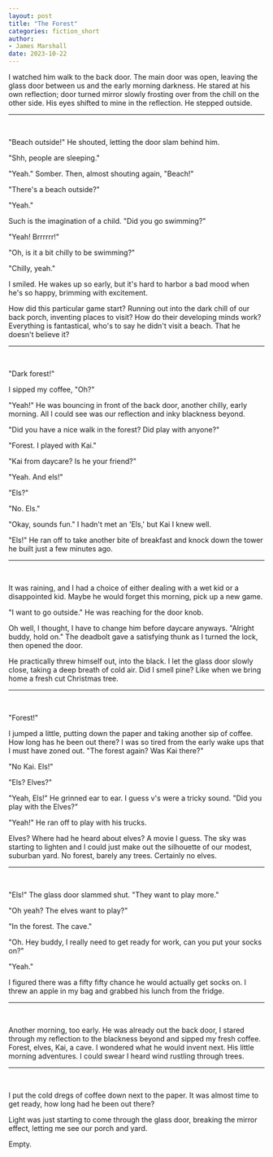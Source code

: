 ```yaml
---
layout: post
title: "The Forest"
categories: fiction_short
author:
- James Marshall
date: 2023-10-22
---
```


I watched him walk to the back door.
The main door was open, leaving the glass door between us and the early morning darkness. 
He stared at his own reflection; door turned mirror slowly frosting over from the chill on the other side.
His eyes shifted to mine in the reflection.
He stepped outside.

---
</br>

"Beach outside!" He shouted, letting the door slam behind him.

"Shh, people are sleeping."

"Yeah." Somber. Then, almost shouting again, "Beach!"

"There's a beach outside?"

"Yeah."

Such is the imagination of a child. "Did you go swimming?"

"Yeah! Brrrrrr!"

"Oh, is it a bit chilly to be swimming?"

"Chilly, yeah."

I smiled.
He wakes up so early, but it's hard to harbor a bad mood when he's so happy, brimming with excitement.

How did this particular game start?
Running out into the dark chill of our back porch, inventing places to visit?
How do their developing minds work?
Everything is fantastical, who's to say he didn't visit a beach.
That he doesn't believe it?

---
</br>

"Dark forest!"

I sipped my coffee, "Oh?"

"Yeah!" He was bouncing in front of the back door, another chilly, early morning.
All I could see was our reflection and inky blackness beyond.

"Did you have a nice walk in the forest? Did play with anyone?"

"Forest. I played with Kai."

"Kai from daycare? Is he your friend?"

"Yeah. And els!"

"Els?"

"No. Els."

"Okay, sounds fun." I hadn't met an 'Els,' but Kai I knew well.

"Els!" He ran off to take another bite of breakfast and knock down the tower he built just a few minutes ago.

---
</br>

It was raining, and I had a choice of either dealing with a wet kid or a disappointed kid.
Maybe he would forget this morning, pick up a new game.

"I want to go outside." He was reaching for the door knob.

Oh well, I thought, I have to change him before daycare anyways. "Alright buddy, hold on." The deadbolt gave a satisfying thunk as I turned the lock, then opened the door.

He practically threw himself out, into the black.
I let the glass door slowly close, taking a deep breath of cold air.
Did I smell pine?
Like when we bring home a fresh cut Christmas tree.

---
</br>

"Forest!"

I jumped a little, putting down the paper and taking another sip of coffee.
How long has he been out there?
I was so tired from the early wake ups that I must have zoned out. "The forest again? Was Kai there?"

"No Kai. Els!"

"Els? Elves?"

"Yeah, Els!" He grinned ear to ear. I guess v's were a tricky sound. "Did you play with the Elves?"

"Yeah!" He ran off to play with his trucks.

Elves?
Where had he heard about elves?
A movie I guess.
The sky was starting to lighten and I could just make out the silhouette of our modest, suburban yard.
No forest, barely any trees.
Certainly no elves.

---
</br>

"Els!" The glass door slammed shut. "They want to play more."

"Oh yeah? The elves want to play?"

"In the forest. The cave."

"Oh. Hey buddy, I really need to get ready for work, can you put your socks on?"

"Yeah."

I figured there was a fifty fifty chance he would actually get socks on.
I threw an apple in my bag and grabbed his lunch from the fridge.

---
</br>

Another morning, too early.
He was already out the back door, I stared through my reflection to the blackness beyond and sipped my fresh coffee.
Forest, elves, Kai, a cave.
I wondered what he would invent next.
His little morning adventures.
I could swear I heard wind rustling through trees.

---
</br>

I put the cold dregs of coffee down next to the paper.
It was almost time to get ready, how long had he been out there?

Light was just starting to come through the glass door, breaking the mirror effect, letting me see our porch and yard.

Empty.
